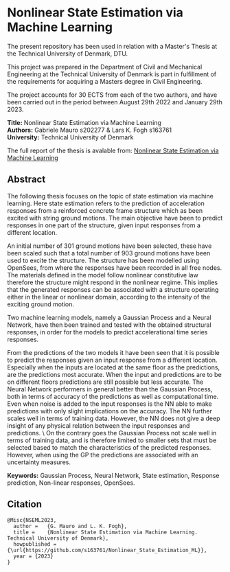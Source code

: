 # Nonlinear State Estimation via Machine Learning
The present repository has been used in relation with a Master's Thesis at the Technical University of Denmark, DTU.

This project was prepared in the Department of Civil and Mechanical Engineering at the Technical University of Denmark is part in fulfillment of the requirements for acquiring a Masters degree in Civil Engineering.

The project accounts for 30 ECTS from each of the two authors, and have been carried out in the period between August 29th 2022 and January 29th 2023.

**Title:** Nonlinear State Estimation via Machine Learning <br />
**Authors:** Gabriele Mauro s202277 & Lars K. Fogh s163761 <br />
**University:** Technical University of Denmark <br />

The full report of the thesis is avalable from: [Nonlinear State Estimation via Machine Learning](MSc_Thesis_Nonlinear_State_Estimation_Intro.pdf)


## Abstract
The following thesis focuses on the topic of state estimation via machine learning. Here state estimation refers to the prediction of acceleration responses from a reinforced concrete frame structure which as been excited with string ground motions. The main objective have been to predict responses in one part of the structure, given input responses from a different location.

An initial number of 301 ground motions have been selected, these have been scaled such that a total number of 903 ground motions have been used to excite the structure. The structure has been modelled using OpenSees, from where the responses have been recorded in all free nodes. The materials defined in the model follow nonlinear constitutive law therefore the structure might respond in the nonlinear regime. This implies that the generated responses can be associated with a structure operating either in the linear or nonlinear domain, according to the intensity of the exciting ground motion.

Two machine learning models, namely a Gaussian Process and a Neural Network, have then been trained and tested with the obtained structural responses, in order for the models to predict accelerational time series responses.

From the predictions of the two models it have been seen that it is possible to predict the responses given an input response from a different location. Especially when the inputs are located at the same floor as the predictions, are the predictions most accurate. When the input and predictions are to be on different floors predictions are still possible but less accurate. 
The Neural Network performers in general better than the Gaussian Process, both in terms of accuracy of the predictions as well as computational time. Even when noise is added to the input responses is the NN able to make predictions with only slight implications on the accuracy.
The NN further scales well in terms of training data. However, the NN does not give a deep insight of any physical relation between the input responses and predictions. \\
On the contrary goes the Gaussian Process not scale well in terms of training data, and is therefore limited to smaller sets that must be selected based to match the characteristics of the predicted responses. However, when using the GP the predictions are associated with an uncertainty measures.

**Keywords:** Gaussian Process, Neural Network, State estimation, Response prediction, Non-linear responses, OpenSees.
 
 
## Citation

    @Misc{NSEML2023,
      author =   {G. Mauro and L. K. Fogh},
      title =    {Nonlinear State Estimation via Machine Learning. Technical University of Denmark},
      howpublished = {\url{https://github.com/s163761/Nonlinear_State_Estimation_ML}},
      year = {2023}
    }
